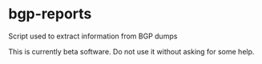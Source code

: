 bgp-reports
===========

Script used to extract information from BGP dumps

This is currently beta software. Do not use it without asking for some help.
